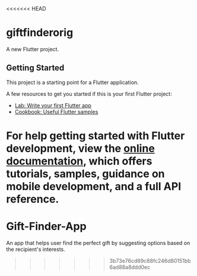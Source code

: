 <<<<<<< HEAD
# giftfinderorig

A new Flutter project.

## Getting Started

This project is a starting point for a Flutter application.

A few resources to get you started if this is your first Flutter project:

- [Lab: Write your first Flutter app](https://docs.flutter.dev/get-started/codelab)
- [Cookbook: Useful Flutter samples](https://docs.flutter.dev/cookbook)

For help getting started with Flutter development, view the
[online documentation](https://docs.flutter.dev/), which offers tutorials,
samples, guidance on mobile development, and a full API reference.
=======
# Gift-Finder-App
An app that helps user find the perfect gift by suggesting options based on the recipient's interests.
>>>>>>> 3b73e76cd89c88fc246d80151bb6ad88a8ddd0ec
